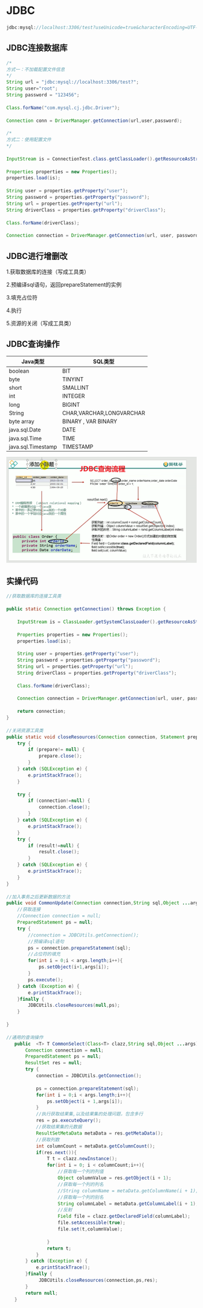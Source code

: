 # **JDBC**

```java
jdbc:mysql://localhost:3306/test?useUnicode=true&characterEncoding=UTF-8&Timezone=Asia/Shanghai
```



##  JDBC连接数据库

```java
/*
方式一：不加载配置文件信息
*/
String url = "jdbc:mysql://localhost:3306/test?";
String user="root";
String password = "123456";

Class.forName("com.mysql.cj.jdbc.Driver");

Connection conn = DriverManager.getConnection(url,user,password);

/*
方式二：使用配置文件
*/

InputStream is = ConnectionTest.class.getClassLoader().getResourceAsStream("jdbc.properties");

Properties properties = new Properties();
properties.load(is);

String user = properties.getProperty("user");
String password = properties.getProperty("password");
String url = properties.getProperty("url");
String driverClass = properties.getProperty("driverClass");

Class.forName(driverClass);

Connection connection = DriverManager.getConnection(url, user, password);
```

## JDBC进行增删改

1.获取数据库的连接（写成工具类）

2.预编译sql语句，返回prepareStatement的实例

3.填充占位符

4.执行

5.资源的关闭（写成工具类）

## JDBC查询操作

| Java类型           | SQL类型                  |
| ------------------ | ------------------------ |
| boolean            | BIT                      |
| byte               | TINYINT                  |
| short              | SMALLINT                 |
| int                | INTEGER                  |
| long               | BIGINT                   |
| String             | CHAR,VARCHAR,LONGVARCHAR |
| byte   array       | BINARY  ,    VAR BINARY  |
| java.sql.Date      | DATE                     |
| java.sql.Time      | TIME                     |
| java.sql.Timestamp | TIMESTAMP                |

![image-20230114132803536](JDBC.assets/image-20230114132803536.png)

## 实操代码

```java
//获取数据库的连接工具类

public static Connection getConnection() throws Exception {

    InputStream is = ClassLoader.getSystemClassLoader().getResourceAsStream("jdbc.properties");

    Properties properties = new Properties();
    properties.load(is);

    String user = properties.getProperty("user");
    String password = properties.getProperty("password");
    String url = properties.getProperty("url");
    String driverClass = properties.getProperty("driverClass");

    Class.forName(driverClass);

    Connection connection = DriverManager.getConnection(url, user, password);

    return connection;
}

//关闭资源工具类
public static void closeResources(Connection connection, Statement prepare, ResultSet result){
    try {
        if (prepare!= null) {
            prepare.close();
        }
    } catch (SQLException e) {
        e.printStackTrace();
    }

    try {
        if (connection!=null) {
            connection.close();
        }
    } catch (SQLException e) {
        e.printStackTrace();
    }
    try {
        if (result!=null) {
            result.close();
        }
    } catch (SQLException e) {
        e.printStackTrace();
    }
}

//加入事务之后更新数据的方法
public void CommonUpdate(Connection connection,String sql,Object ...args) throws Exception {
    //获取连接
    //Connection connection = null;
    PreparedStatement ps = null;
    try {
        //connection = JDBCUtils.getConnection();
        //预编译sql语句
        ps = connection.prepareStatement(sql);
        //占位符的填充
        for(int i = 0;i < args.length;i++){
            ps.setObject(i+1,args[i]);
        }
        ps.execute();
    } catch (Exception e) {
        e.printStackTrace();
    }finally {
        JDBCUtils.closeResources(null,ps);
    }

}

//通用的查询操作
   public  <T> T CommonSelect(Class<T> clazz,String sql,Object ...args) {
       Connection connection = null;
       PreparedStatement ps = null;
       ResultSet res = null;
       try {
           connection = JDBCUtils.getConnection();

           ps = connection.prepareStatement(sql);
           for(int i = 0;i < args.length;i++){
               ps.setObject(i + 1,args[i]);
           }
           //执行获取结果集,以及结果集的处理问题，包含多行
           res = ps.executeQuery();
           //获取结果集的元数据
           ResultSetMetaData metaData = res.getMetaData();
           //获取列数
           int columnCount = metaData.getColumnCount();
           if(res.next()){
               T t = clazz.newInstance();
               for(int i = 0; i < columnCount;i++){
                   //获取每一个列的列值
                   Object columnValue = res.getObject(i + 1);
                   //获取每一个列的列名
                   //String columnName = metaData.getColumnName(i + 1);
                   //获取每一个列的别名
                   String columnLabel = metaData.getColumnLabel(i + 1);
                   //反射
                   Field file = clazz.getDeclaredField(columnLabel);
                   file.setAccessible(true);
                   file.set(t,columnValue);

               }
               return t;
           }
       } catch (Exception e) {
           e.printStackTrace();
       }finally {
            JDBCUtils.closeResources(connection,ps,res);
       }
       return null;
   }
```

